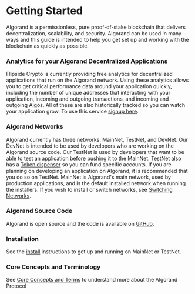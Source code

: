 # Getting Started

Algorand is a permissionless, pure proof-of-stake blockchain that delivers decentralization, scalability, and security. Algorand can be used in many ways and this guide is intended to help you get set up and working with the blockchain as quickly as possible.

### Analytics for your Algorand Decentralized Applications

Flipside Crypto is currently providing free analytics for decentralized applications that run on the Algorand network. Using these analytics allows you to get critical performance data around your application quickly, including the number of unique addresses that interacting with your application, incoming and outgoing transactions, and incoming and outgoing Algos. All of these are also historically tracked so you can watch your application grow. To use this service [signup here](https://app.flipsidecrypto.com/auth/signup). 

### Algorand Networks

Algorand currently has three networks: MainNet, TestNet, and DevNet. Our DevNet is intended to be used by developers who are working on the Algorand source code. Our TestNet is used by developers that want to be able to test an application before pushing it to the MainNet. TestNet also has a [Token dispenser](https://bank.testnet.algorand.network/) so you can fund specific accounts. If you are planning on developing an application on Algorand, it is recommended that you do so on TestNet. MainNet is Algorand's main network, used by production applications, and is the default installed network when running the installers. If you wish to install or switch networks, see [Switching Networks](/docs/switching-networks). 

### Algorand Source Code

Algorand is open source and the code is available on [GitHub](https://github.com/algorand/go-algorand).

### **Installation**

See the [install](/docs/introduction-installing-node) instructions to get up and running on MainNet or TestNet.

### Core Concepts and Terminology 

See [Core Concepts and Terms](/docs/accounts-wallets-and-keys) to understand more about the Algorand Protocol